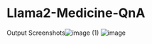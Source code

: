 # Llama2-Medicine-QnA
Output Screenshots![image (1)](https://github.com/HamadAndrabi/Llama2-Medicine-QnA/assets/54497431/4ec318e5-8904-44e8-92f2-c7ddf72a0394)
![image](https://github.com/HamadAndrabi/Llama2-Medicine-QnA/assets/54497431/3b1932ce-4869-490f-9420-dfda405d0500)
